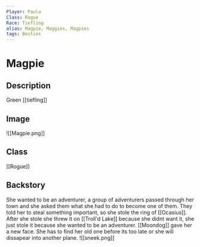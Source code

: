 ```yaml
---
Player: Paula
Class: Rogue
Race: Tiefling
alias: Magpie, Maggies, Magpies
tags: Besties
---
```

# Magpie
## Description
Green [[tiefling]]
## Image
![[Magpie.png]]
## Class
[[Rogue]]
## Backstory
She wanted to be an adventurer, a group of adventurers passed through her town and she asked them what she had to do to become one of them. They told her to steal something important, so she stole the ring of [[Ocasius]]. After she stole she threw it on [[Troll'd Lake]] because she didnt want it, she just stole it because she wanted to be an adventurer. [[Moondog]] gave her a new face. She has to find her old one before its too late or she will dissapear into another plane.
![[sneek.png]]